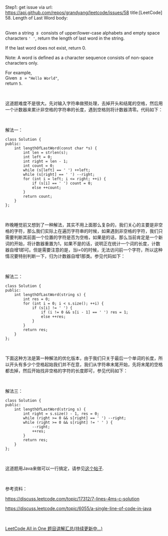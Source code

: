 Step1: get issue via url: https://api.github.com/repos/grandyang/leetcode/issues/58 
 title:[LeetCode] 58. Length of Last Word 
 body:  
  

Given a string  _s_  consists of upper/lower-case alphabets and empty space characters `' '`, return the length of last word in the string.

If the last word does not exist, return 0.

Note: A word is defined as a character sequence consists of non-space characters only.

For example,   
Given  _s_  = `"Hello World"`,  
return `5`.

 

这道题难度不是很大。先对输入字符串做预处理，去掉开头和结尾的空格，然后用一个计数器来累计非空格的字符串的长度，遇到空格则将计数器清零。代码如下：

 

解法一：
    
    
    class Solution {
    public:
        int lengthOfLastWord(const char *s) {
            int len = strlen(s);
            int left = 0;
            int right = len - 1;
            int count = 0;
            while (s[left] == ' ') ++left;
            while (s[right] == ' ') --right;
            for (int i = left; i <= right; ++i) {
                if (s[i] == ' ') count = 0;
                else ++count;
            }
            return count;
        }
    };

 

昨晚睡觉前又想到了一种解法，其实不用上面那么复杂的，我们关心的主要是非空格的字符，那么我们实际上在遍历字符串的时候，如果遇到非空格的字符，我们只需要判断其前面一个位置的字符是否为空格，如果是的话，那么当前肯定是一个新词的开始，将计数器重置为1，如果不是的话，说明正在统计一个词的长度，计数器自增1即可。但是需要注意的是，当i=0的时候，无法访问前一个字符，所以这种情况要特别判断一下，归为计数器自增1那类。参见代码如下：

 

解法二：
    
    
    class Solution {
    public:
        int lengthOfLastWord(string s) {
            int res = 0;
            for (int i = 0; i < s.size(); ++i) {
                if (s[i] != ' ') {
                    if (i != 0 && s[i - 1] == ' ') res = 1;
                    else ++res;
                }
            }
            return res;
        }
    };

 

下面这种方法是第一种解法的优化版本，由于我们只关于最后一个单词的长度，所以开头有多少个空格起始我们并不在意，我们从字符串末尾开始，先将末尾的空格都去掉，然后开始找非空格的字符的长度即可，参见代码如下：

 

解法三：
    
    
    class Solution {
    public:
        int lengthOfLastWord(string s) {
            int right = s.size() - 1, res = 0;
            while (right >= 0 && s[right] == ' ') --right;
            while (right >= 0 && s[right] != ' ' ) {
                --right; 
                ++res;
            }
            return res;
        }
    };

 

这道题用Java来做可以一行搞定，请参见[这个帖子](https://discuss.leetcode.com/topic/6055/a-single-line-of-code-in-java).

 

参考资料：

<https://discuss.leetcode.com/topic/17312/7-lines-4ms-c-solution>

<https://discuss.leetcode.com/topic/6055/a-single-line-of-code-in-java>

 

[LeetCode All in One 题目讲解汇总(持续更新中...)](http://www.cnblogs.com/grandyang/p/4606334.html)
